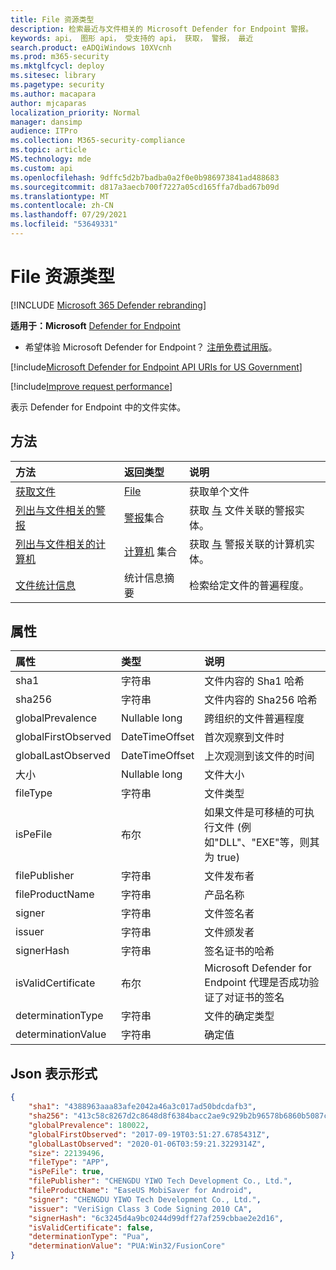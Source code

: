 ```yaml
---
title: File 资源类型
description: 检索最近与文件相关的 Microsoft Defender for Endpoint 警报。
keywords: api， 图形 api， 受支持的 api， 获取， 警报， 最近
search.product: eADQiWindows 10XVcnh
ms.prod: m365-security
ms.mktglfcycl: deploy
ms.sitesec: library
ms.pagetype: security
ms.author: macapara
author: mjcaparas
localization_priority: Normal
manager: dansimp
audience: ITPro
ms.collection: M365-security-compliance
ms.topic: article
MS.technology: mde
ms.custom: api
ms.openlocfilehash: 9dffc5d2b7badba0a2f0e0b986973841ad488683
ms.sourcegitcommit: d817a3aecb700f7227a05cd165ffa7dbad67b09d
ms.translationtype: MT
ms.contentlocale: zh-CN
ms.lasthandoff: 07/29/2021
ms.locfileid: "53649331"
---
```

# <a name="file-resource-type"></a>File 资源类型

[!INCLUDE [Microsoft 365 Defender rebranding](../../includes/microsoft-defender.md)]


**适用于：Microsoft** [Defender for Endpoint](https://go.microsoft.com/fwlink/?linkid=2154037)

- 希望体验 Microsoft Defender for Endpoint？ [注册免费试用版](https://signup.microsoft.com/create-account/signup?products=7f379fee-c4f9-4278-b0a1-e4c8c2fcdf7e&ru=https://aka.ms/MDEp2OpenTrial?ocid=docs-wdatp-exposedapis-abovefoldlink)。

[!include[Microsoft Defender for Endpoint API URIs for US Government](../../includes/microsoft-defender-api-usgov.md)]

[!include[Improve request performance](../../includes/improve-request-performance.md)]

表示 Defender for Endpoint 中的文件实体。

## <a name="methods"></a>方法

方法|返回类型 |说明
:---|:---|:---
[获取文件](get-file-information.md) | [File](files.md) | 获取单个文件 
[列出与文件相关的警报](get-file-related-alerts.md) | [警报](alerts.md)集合 | 获取 [与](alerts.md) 文件关联的警报实体。
[列出与文件相关的计算机](get-file-related-machines.md) | [计算机](machine.md) 集合 | 获取 [与](machine.md) 警报关联的计算机实体。
[文件统计信息](get-file-statistics.md) | 统计信息摘要 | 检索给定文件的普遍程度。


## <a name="properties"></a>属性

|属性 | 类型 | 说明 |
|:---|:---|:---|
|sha1 | 字符串 | 文件内容的 Sha1 哈希 |
|sha256 | 字符串 | 文件内容的 Sha256 哈希 |
|globalPrevalence | Nullable long | 跨组织的文件普遍程度 |
|globalFirstObserved | DateTimeOffset | 首次观察到文件时 |
|globalLastObserved | DateTimeOffset | 上次观测到该文件的时间 |
|大小 | Nullable long | 文件大小 |
|fileType | 字符串 | 文件类型 |
|isPeFile | 布尔 | 如果文件是可移植的可执行文件 (例如"DLL"、"EXE"等，则其为 true)  |
|filePublisher | 字符串 | 文件发布者 |
|fileProductName | 字符串 | 产品名称 |
|signer | 字符串 | 文件签名者 |
|issuer | 字符串 | 文件颁发者 |
|signerHash | 字符串 | 签名证书的哈希 |
|isValidCertificate | 布尔 | Microsoft Defender for Endpoint 代理是否成功验证了对证书的签名 |
|determinationType | 字符串 | 文件的确定类型 |
|determinationValue | 字符串 | 确定值 |

## <a name="json-representation"></a>Json 表示形式

```json
{
    "sha1": "4388963aaa83afe2042a46a3c017ad50bdcdafb3",
    "sha256": "413c58c8267d2c8648d8f6384bacc2ae9c929b2b96578b6860b5087cd1bd6462",
    "globalPrevalence": 180022,
    "globalFirstObserved": "2017-09-19T03:51:27.6785431Z",
    "globalLastObserved": "2020-01-06T03:59:21.3229314Z",
    "size": 22139496,
    "fileType": "APP",
    "isPeFile": true,
    "filePublisher": "CHENGDU YIWO Tech Development Co., Ltd.",
    "fileProductName": "EaseUS MobiSaver for Android",
    "signer": "CHENGDU YIWO Tech Development Co., Ltd.",
    "issuer": "VeriSign Class 3 Code Signing 2010 CA",
    "signerHash": "6c3245d4a9bc0244d99dff27af259cbbae2e2d16",
    "isValidCertificate": false,
    "determinationType": "Pua",
    "determinationValue": "PUA:Win32/FusionCore"
}
```
